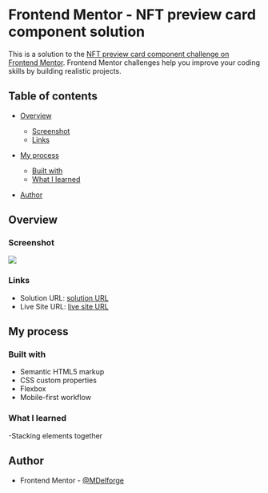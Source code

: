 # Frontend Mentor - NFT preview card component solution

This is a solution to the [NFT preview card component challenge on Frontend Mentor](https://www.frontendmentor.io/challenges/nft-preview-card-component-SbdUL_w0U). Frontend Mentor challenges help you improve your coding skills by building realistic projects. 

## Table of contents

- [Overview](#overview)
  - [Screenshot](#screenshot)
  - [Links](#links)
- [My process](#my-process)
  - [Built with](#built-with)
  - [What I learned](#what-i-learned)

- [Author](#author)



## Overview

### Screenshot

![](images/screenshot.jpg)

### Links

- Solution URL: [solution URL](https://github.com/MDelforge/NFT-preview-card-component.git)
- Live Site URL: [live site URL](https://mdelforge.github.io/NFT-preview-card-component/)

## My process

### Built with

- Semantic HTML5 markup
- CSS custom properties
- Flexbox
- Mobile-first workflow

### What I learned

-Stacking  elements together

## Author

- Frontend Mentor - [@MDelforge](https://www.frontendmentor.io/profile/MDelforge)
